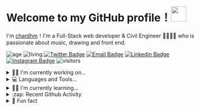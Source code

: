 # Welcome to my GitHub profile！<img src="https://c.tenor.com/0fXLNUQv3BwAAAAM/penguin-wave.gif" width="40px">

I'm [chardhm](https://github.com/chardhm)！I'm a Full-Stack web developer & Civil Engineer 👨‍💻👷‍♂️ who is passionate about music, drawing and front end.

![age](https://img.shields.io/badge/age-27-blue)
![living](https://img.shields.io/badge/living-México-blue)
[![Twitter Badge](https://img.shields.io/badge/-Twitter-1da1f2?style=flat-square&labelColor=1da1f2&logo=twitter&logoColor=white&link=https://twitter.com/ChardDevp)](https://twitter.com/ChardDevp)
[![Email Badge](https://img.shields.io/badge/-Email-c14438?style=flat-square&logo=Gmail&logoColor=white&link=mailto:c.ha.r@outlook.com)](mailto:c.ha.r@outlook.com)
[![Linkedin Badge](https://img.shields.io/badge/-Chard_Hernández-blue?style=flat-square&logo=Linkedin&logoColor=white&link=https://www.linkedin.com/in/chardhm//)](https://www.linkedin.com/in/chardhm/)
[![Instagram Badge](https://img.shields.io/badge/-Instagram-fb3958?style=flat-square&labelColor=fb3958&logo=instagram&logoColor=white&link=https://www.instagram.com/chardhm/)](https://www.instagram.com/chardhm/)
![visitors](https://visitor-badge.laobi.icu/badge?page_id=chardhm)


<details>
<summary>👨‍💻 I'm currently working on...</summary>

<!--START_SECTION:activity-->
1. 🍴🍗 Restobar App with some friends.
2. 🍿 Movies App.
<!--END_SECTION:activity-->

</details>

<details>
<summary> 💻 Languages and Tools... </summary>
  <p>
   <!--START_SECTION:activity-->
   <img src="https://media0.giphy.com/media/XAxylRMCdpbEWUAvr8/giphy.gif?cid=790b7611e6c46e625efbdd99e00bb5dfe7dd1f4d0865d578&rid=giphy.gif&ct=s" width="50">
   <img src="https://media0.giphy.com/media/fsEaZldNC8A1PJ3mwp/giphy.gif?cid=790b761155183c41c07570c950bd1121ffe4b072c5dc7f81&rid=giphy.gif&ct=s" width="50">
   <img src="https://media3.giphy.com/media/ln7z2eWriiQAllfVcn/200w.webp" width="50">
   <img src="https://i.giphy.com/media/eNAsjO55tPbgaor7ma/200w.webp" width="50">
   <img src="https://media3.giphy.com/media/kdFc8fubgS31b8DsVu/giphy.webp" width="50">
   <img src="https://media4.giphy.com/media/Sr8xDpMwVKOHUWDVRD/giphy.gif?cid=790b7611ccc7f820e99d1dad13a9e5b933e67b24da974dfc&rid=giphy.gif&ct=s" width="50">
   <img src="https://media.giphy.com/media/kH1DBkPNyZPOk0BxrM/giphy.gif" width="100">
   <img src="https://i.giphy.com/media/IdyAQJVN2kVPNUrojM/200.webp" width="50">
   <!--END_SECTION:activity-->
  <p>
</details>

<details>
<summary> 👨‍🏫 I'm currently learning...</summary>

<!--START_SECTION:activity-->
1. TypeScript. <img src="https://upload.wikimedia.org/wikipedia/commons/thumb/4/4c/Typescript_logo_2020.svg/1024px-Typescript_logo_2020.svg.png" width="20px"><br>
2. MongoDB. <img src="https://upload.wikimedia.org/wikipedia/commons/thumb/9/93/MongoDB_Logo.svg/2560px-MongoDB_Logo.svg.png" width="60px"><br>
3. Tailwindcss. <img src="https://upload.wikimedia.org/wikipedia/commons/thumb/d/d5/Tailwind_CSS_Logo.svg/2048px-Tailwind_CSS_Logo.svg.png" width="20px">
<!--END_SECTION:activity-->

</details>

<details>
<summary>:zap: Recent Github Activity</summary>

<!--START_SECTION:activity-->
1. ⛅ Weather App in [chardhm/Weather-App](https://github.com/chardhm/Weather-App)
2. 🎮 Videogames App in [chardhm/PI-Videogames](https://github.com/chardhm/PI-Videogames)
<!--END_SECTION:activity-->

</details>


<details>
<summary>🤣 Fun fact</summary>

  <h2>I once answered the world’s oldest question with a single line of JavaScript</h2>

// Which came first: the chicken or the egg? <br>
console.log(["🥚", "🐣", "🐥", "🐔"].sort())

["🐔", "🐣", "🐥", "🥚"];
  
</details>

